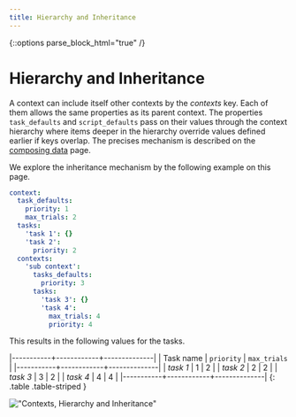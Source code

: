 ```yaml
---
title: Hierarchy and Inheritance
---
```

{::options parse_block_html="true" /}

# Hierarchy and Inheritance


<div class="row"> <div class="col-md-6">

A context can include itself other contexts by the _contexts_ key. Each of them
allows the same properties as its parent context. The properties
`task_defaults` and `script_defaults` pass on their values through the context
hierarchy where items deeper in the hierarchy override values defined earlier
if keys overlap. The precises mechanism is described on the [composing data]
page.

We explore the inheritance mechanism by the following example on this page.

~~~yaml
context:
  task_defaults:
    priority: 1
    max_trials: 2
  tasks:
    'task 1': {}
    'task 2':
      priority: 2
  contexts:
    'sub context':
      tasks_defaults:
        priority: 3
      tasks:
        'task 3': {}
        'task 4':
          max_trials: 4
          priority: 4
~~~

This results in the following values for the tasks.


|-----------+------------+--------------|
| Task name | `priority` | `max_trials` |
|-----------+------------+--------------|
| _task 1_  | 1          | 2            |
| _task 2_  | 2          | 2            |
| _task 3_  | 3          | 2            |
| _task 4_  | 4          | 4            |
|-----------+------------+--------------|
{: .table .table-striped }


</div> <div class="col-md-6">


!["Contexts, Hierarchy and Inheritance"][hierarchy]

</div> </div>



  [composing data]: /project-configuration/advanced/composing-data.html
  [hierarchy]: /project-configuration/advanced/hierarchy.svg "Contexts, Hierarchy and Inheritance"
